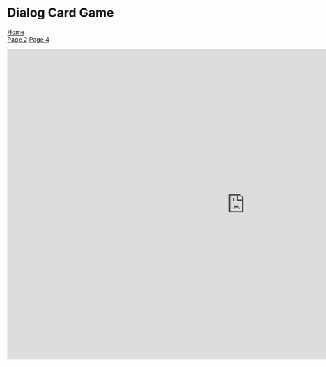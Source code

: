 <h1> Dialog Card Game </h1>
<p> 
  <a href="index.html">Home</a> <br>
  <a href="page2.html">Page 2</a>
  <a href="page4.html">Page 4</a>
</p>

<iframe src="https://h5p.org/h5p/embed/655274" width="1090" height="713" frameborder="0" allowfullscreen="allowfullscreen"></iframe><script src="https://h5p.org/sites/all/modules/h5p/library/js/h5p-resizer.js" charset="UTF-8"></script>
